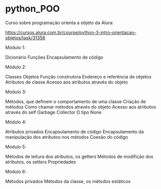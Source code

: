 # python_POO

Curso sobre programação orienta a objeto  da Alura:

https://cursos.alura.com.br/course/python-3-intro-orientacao-objetos/task/31356

Módulo 1:

Dicionário
Funções
Encapsulamento de código

Módulo 2:

Classes
Objetos
Função construtora
Endereço e referência de objetos
Atributos de classe
Acesso aos atributos através do objeto

Módulo 3:

Métodos, que definem o comportamento de uma classe
Criação de métodos
Como chamar métodos através do objeto
Acesso aos atributos através do self
Garbage Collector
O tipo None

Módulo 4:

Atributos privados
Encapsulamento de código
Encapsulamento da manipulação dos atributos nos métodos
Coesão do código

Módulo 5:

Métodos de leitura dos atributos, os getters
Métodos de modifição dos atributos, os setters
Propriedades

Módulo 6:

Métodos privados
Métodos da classe, os métodos estáticos
